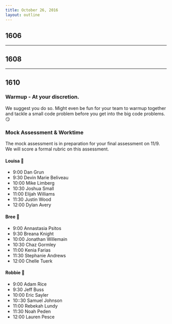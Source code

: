 ```yaml
---
title: October 26, 2016
layout: outline
---
```


## 1606

***

## 1608

***

## 1610

### Warmup - At your discretion.
We suggest you do so. Might even be fun for your team to warmup together
and tackle a small code problem before you get into the big code
problems. :smirk:

### Mock Assessment & Worktime
The mock assessment is in preparation for your final assessment on 11/9.
We will score a formal rubric on this assessment.

#### Louisa :hear_no_evil:

- 9:00 Dan Grun
- 9:30 Devin Marie Beliveau
- 10:00 Mike Limberg
- 10:30 Joshua Small
- 11:00 Elijah Williams
- 11:30 Justin Wood
- 12:00 Dylan Avery

#### Bree :see_no_evil:

- 9:00 Annastasia Psitos
- 9:30 Breana Knight
- 10:00 Jonathan Willemain
- 10:30 Chaz Gormley
- 11:00 Kenia Farias
- 11:30 Stephanie Andrews
- 12:00 Chelle Tuerk

#### Robbie :speak_no_evil:

- 9:00 Adam Rice
- 9:30 Jeff Buss
- 10:00 Eric Sayler
- 10::30 Samuel Johnson
- 11:00 Rebekah Lundy
- 11:30 Noah Peden
- 12:00 Lauren Pesce
